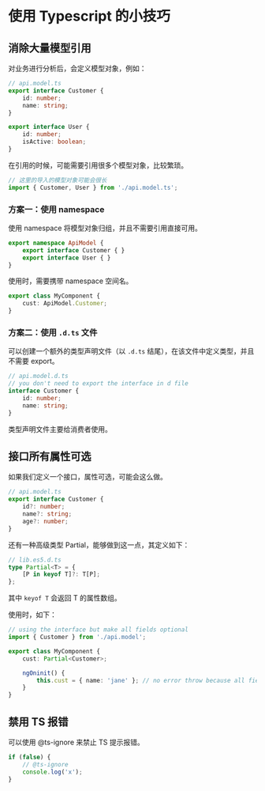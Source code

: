 # 使用 Typescript 的小技巧

## 消除大量模型引用

对业务进行分析后，会定义模型对象，例如：

```ts
// api.model.ts
export interface Customer {
    id: number;
    name: string;
}

export interface User {
    id: number;
    isActive: boolean;
}
```

在引用的时候，可能需要引用很多个模型对象，比较繁琐。

```ts
// 这里的导入的模型对象可能会很长
import { Customer, User } from './api.model.ts';
```

### 方案一：使用 namespace

使用 namespace 将模型对象归组，并且不需要引用直接可用。

```ts
export namespace ApiModel {
    export interface Customer { }
    export interface User { }
}
```

使用时，需要携带 namespace 空间名。

```ts
export class MyComponent {
    cust: ApiModel.Customer;
}
```

### 方案二：使用 `.d.ts` 文件

可以创建一个额外的类型声明文件（以 `.d.ts` 结尾），在该文件中定义类型，并且不需要 export。

```ts
// api.model.d.ts
// you don't need to export the interface in d file
interface Customer {
    id: number;
    name: string;
}
```

类型声明文件主要给消费者使用。

## 接口所有属性可选

如果我们定义一个接口，属性可选，可能会这么做。

```ts
// api.model.ts
export interface Customer {
    id?: number;
    name?: string;
    age?: number;
}
```

还有一种高级类型 Partial，能够做到这一点，其定义如下：

```ts
// lib.es5.d.ts
type Partial<T> = {
    [P in keyof T]?: T[P];
};
```

其中 `keyof T` 会返回 T 的属性数组。

使用时，如下：

```ts
// using the interface but make all fields optional
import { Customer } from './api.model';

export class MyComponent {
    cust: Partial<Customer>;

    ngOninit() {
        this.cust = { name: 'jane' }; // no error throw because all fields are optional
    }
}
```

## 禁用 TS 报错

可以使用 @ts-ignore 来禁止 TS 提示报错。

```ts
if (false) {
    // @ts-ignore
    console.log('x');
}
```
